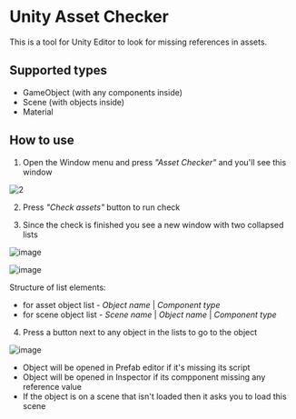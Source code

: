 # Unity Asset Checker
This is a tool for Unity Editor to look for missing references in assets.

## Supported types ##
- GameObject (with any components inside)
- Scene (with objects inside)
- Material

## How to use ##

1) Open the Window menu and press *"Asset Checker"* and you'll see this window

![2](https://user-images.githubusercontent.com/62873054/181507561-c59b0fca-8fc0-4e36-84b7-72be992122b5.png)

2) Press *"Check assets"* button to run check

3) Since the check is finished you see a new window with two collapsed lists

![image](https://user-images.githubusercontent.com/62873054/182186385-4e473688-7fe8-4b4e-bee7-a9284adf8732.png)

![image](https://user-images.githubusercontent.com/62873054/182187610-318f5738-2e8d-4c89-abef-9747df9cb0ba.png) 

Structure of list elements:
- for asset object list - *Object name* | *Component type*
- for scene object list - *Scene name*  | *Object name* | *Component type*

4) Press a button next to any object in the lists to go to the object 

![image](https://user-images.githubusercontent.com/62873054/182190853-710de032-e0be-4e0c-870a-a72ac0c9028e.png)

- Object will be opened in Prefab editor if it's missing its script 
- Object will be opened in Inspector if its compponent missing any reference value
- If the object is on a scene that isn't loaded then it asks you to load this scene
